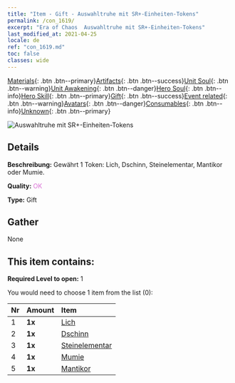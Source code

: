 ```yaml
---
title: "Item - Gift - Auswahltruhe mit SR+-Einheiten-Tokens"
permalink: /con_1619/
excerpt: "Era of Chaos  Auswahltruhe mit SR+-Einheiten-Tokens"
last_modified_at: 2021-04-25
locale: de
ref: "con_1619.md"
toc: false
classes: wide
---
```

 [Materials](/ItemsDE/){: .btn .btn--primary}[Artifacts](/ItemsDE/Artifacts/){: .btn .btn--success}[Unit Soul](/ItemsDE/UnitSoul/){: .btn .btn--warning}[Unit Awakening](/ItemsDE/UnitAwakening/){: .btn .btn--danger}[Hero Soul](/ItemsDE/HeroSoul/){: .btn .btn--info}[Hero Skill](/ItemsDE/HeroSkill/){: .btn .btn--primary}[Gift](/ItemsDE/Gift/){: .btn .btn--success}[Event related](/ItemsDE/Events/){: .btn .btn--warning}[Avatars](/ItemsDE/Avatars/){: .btn .btn--danger}[Consumables](/ItemsDE/Consumables/){: .btn .btn--info}[Unknown](/ItemsDE/Unknown/){: .btn .btn--primary}

 ![Auswahltruhe mit SR+-Einheiten-Tokens](/images/t/i_907235.png)

## Details
 **Beschreibung:** Gewährt 1 Token: Lich, Dschinn, Steinelementar, Mantikor oder Mumie.

 **Quality:** <span style="color: #DA70D6">OK</span>

 **Type:** Gift

## Gather

  None

## This item contains:

 **Required Level to open:** 1

 You would need to choose 1 item from the list (0):

  | Nr | Amount |     Item    |
  |:---|:-------|:------------|
  | 1 |  **1x** | [Lich](/ItemsDE/unt_212/) |  | 
  | 2 |  **1x** | [Dschinn](/ItemsDE/unt_239/) |  | 
  | 3 |  **1x** | [Steinelementar](/ItemsDE/unt_266/) |  | 
  | 4 |  **1x** | [Mumie](/ItemsDE/unt_215/) |  | 
  | 5 |  **1x** | [Mantikor](/ItemsDE/unt_249/) |  | 
